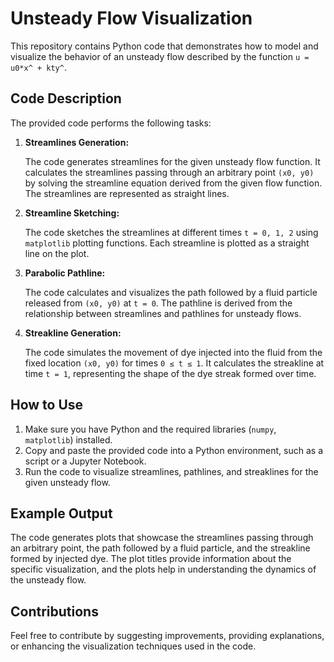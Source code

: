 # Unsteady Flow Visualization

This repository contains Python code that demonstrates how to model and visualize the behavior of an unsteady flow described by the function `u = u0*x^ + kty^`.

## Code Description

The provided code performs the following tasks:

1. **Streamlines Generation:**

    The code generates streamlines for the given unsteady flow function. It calculates the streamlines passing through an arbitrary point `(x0, y0)` by solving the streamline equation derived from the given flow function. The streamlines are represented as straight lines.

2. **Streamline Sketching:**

    The code sketches the streamlines at different times `t = 0, 1, 2` using `matplotlib` plotting functions. Each streamline is plotted as a straight line on the plot.

3. **Parabolic Pathline:**

    The code calculates and visualizes the path followed by a fluid particle released from `(x0, y0)` at `t = 0`. The pathline is derived from the relationship between streamlines and pathlines for unsteady flows.

4. **Streakline Generation:**

    The code simulates the movement of dye injected into the fluid from the fixed location `(x0, y0)` for times `0 ≤ t ≤ 1`. It calculates the streakline at time `t = 1`, representing the shape of the dye streak formed over time.

## How to Use

1. Make sure you have Python and the required libraries (`numpy`, `matplotlib`) installed.
2. Copy and paste the provided code into a Python environment, such as a script or a Jupyter Notebook.
3. Run the code to visualize streamlines, pathlines, and streaklines for the given unsteady flow.

## Example Output

The code generates plots that showcase the streamlines passing through an arbitrary point, the path followed by a fluid particle, and the streakline formed by injected dye. The plot titles provide information about the specific visualization, and the plots help in understanding the dynamics of the unsteady flow.

## Contributions

Feel free to contribute by suggesting improvements, providing explanations, or enhancing the visualization techniques used in the code.
